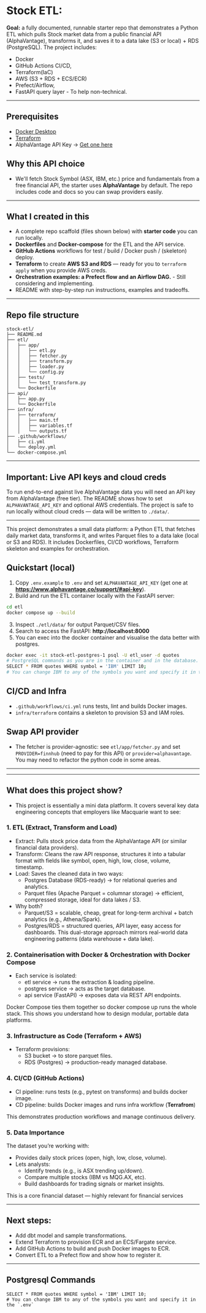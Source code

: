 # Stock ETL: 

**Goal:** a fully documented, runnable starter repo that demonstrates a Python ETL which pulls Stock market data from a public financial API (AlphaVantage), transforms it, and saves it to a data lake (S3 or local) + RDS (PostgreSQL). The project includes:
- Docker 
- GitHub Actions CI/CD, 
- Terraform(IaC)
- AWS (S3 + RDS + ECS/ECR) 
- Prefect/Airflow, 
- FastAPI query layer - To help non-technical. 
 
---
## Prerequisites
- [Docker Desktop](https://www.docker.com/products/docker-desktop)
- [Terraform](https://developer.hashicorp.com/terraform/downloads)
- AlphaVantage API Key → [Get one here](https://www.alphavantage.co/support/#api-key)

## Why this API choice
- We'll fetch Stock Symbol (ASX, IBM, etc.) price and fundamentals from a free financial API, the starter uses **AlphaVantage** by default. The repo includes code and docs so you can swap providers easily.

---

## What I created in this 
- A complete repo scaffold (files shown below) with **starter code** you can run locally.
- **Dockerfiles** and **Docker-compose** for the ETL and the API service.
- **GitHub Actions** workflows for test / build / Docker push / (skeleton) deploy.
- **Terraform** to create **AWS S3 and RDS** — ready for you to `terraform apply` when you provide AWS creds.
- **Orchestration examples: a Prefect flow and an Airflow DAG.** - Still considering and implementing.
- README with step-by-step run instructions, examples and tradeoffs.

---

## Repo file structure

```
stock-etl/
├── README.md
├── etl/
│   ├── app/
│   │   ├── etl.py
│   │   ├── fetcher.py
│   │   ├── transform.py
│   │   ├── loader.py
│   │   └── config.py
│   ├── tests/
│   │   └── test_transform.py
│   └── Dockerfile
├── api/
│   ├── app.py
│   └── Dockerfile
├── infra/
│   ├── terraform/
│   │   ├── main.tf
│   │   ├── variables.tf
│   │   └── outputs.tf
├── .github/workflows/
│   ├── ci.yml
│   └── deploy.yml
└── docker-compose.yml
```

---

## Important: Live API keys and cloud creds
To run end-to-end against live AlphaVantage data you will need an API key from AlphaVantage (free tier). The README shows how to set `ALPHAVANTAGE_API_KEY` and optional AWS credentials. The project is safe to run locally without cloud creds — data will be written to `./data/`.

---

This project demonstrates a small data platform: a Python ETL that fetches daily market data, transforms it, and writes Parquet files to a data lake (local or S3 and RDS). It includes Dockerfiles, CI/CD workflows, Terraform skeleton and examples for orchestration.

## Quickstart (local)

1. Copy `.env.example` to `.env` and set `ALPHAVANTAGE_API_KEY` (get one at **https://www.alphavantage.co/support/#api-key**).
2. Build and run the ETL container locally with the FastAPI server:

```bash
cd etl
docker compose up --build
```

3. Inspect `./etl/data/` for output Parquet/CSV files.
4. Search to access the FastAPI: **http://localhost:8000**
5. You can exec into the docker container and visualise the data better with postgres. 
``` bash
docker exec -it stock-etl-postgres-1 psql -U etl_user -d quotes
# PostgreSQL commands as you are in the container and in the database.
SELECT * FROM quotes WHERE symbol = 'IBM' LIMIT 10;
# You can change IBM to any of the symbols you want and specify it in the `.env`
```


## CI/CD and Infra
- `.github/workflows/ci.yml` runs tests, lint and builds Docker images.
- `infra/terraform` contains a skeleton to provision S3 and IAM roles.

## Swap API provider
- The fetcher is provider-agnostic: see `etl/app/fetcher.py` and set `PROVIDER=finnhub` (need to pay for this API) or `provider=alphavantage`. You may need to refactor the python code in some areas. 

---

---

## What does this project show?

- This project is essentially a mini data platform. It covers several key data engineering concepts that employers like Macquarie want to see:

### 1. ETL (Extract, Transform and Load)
- Extract: Pulls stock price data from the AlphaVantage API (or similar financial data providers).
- Transform: Cleans the raw API response, structures it into a tabular format with fields like symbol, open, high, low, close, volume, timestamp.
- Load: Saves the cleaned data in two ways:
  - Postgres Database (RDS-ready) → for relational queries and analytics.
  - Parquet files (Apache Parquet = columnar storage) → efficient, compressed storage, ideal for data lakes / S3.
- Why both?
  - Parquet/S3 = scalable, cheap, great for long-term archival + batch analytics (e.g., Athena/Spark).
  - Postgres/RDS = structured queries, API layer, easy access for dashboards. This dual-storage approach mirrors real-world data engineering patterns (data warehouse + data lake).

### 2. Containerisation with Docker & Orchestration with Docker Compose
- Each service is isolated:
  - etl service → runs the extraction & loading pipeline.
  - postgres service → acts as the target database.
  - api service (FastAPI) → exposes data via REST API endpoints.

Docker Compose ties them together so docker compose up runs the whole stack.
This shows you understand how to design modular, portable data platforms.

### 3. Infrastructure as Code (Terraform + AWS)
- Terraform provisions:
  - S3 bucket → to store parquet files.
  - RDS (Postgres) → production-ready managed database.

### 4. CI/CD (GitHub Actions)
- CI pipeline: runs tests (e.g., pytest on transforms) and builds docker image.
- CD pipeline: builds Docker images and runs infra workflow (**Terrafrom**)
 
This demonstrates production workflows and manage continuous delivery.

### 5. Data Importance
The dataset you’re working with:
- Provides daily stock prices (open, high, low, close, volume).
- Lets analysts:
  - Identify trends (e.g., is ASX trending up/down).
  - Compare multiple stocks (IBM vs MQG.AX, etc).
  - Build dashboards for trading signals or market insights.

This is a core financial dataset — highly relevant for financial services


---

## Next steps:
- Add dbt model and sample transformations.
- Extend Terraform to provision ECR and an ECS/Fargate service.
- Add GitHub Actions to build and push Docker images to ECR.
- Convert ETL to a Prefect flow and show how to register it.

---


## Postgresql Commands

```psql
SELECT * FROM quotes WHERE symbol = 'IBM' LIMIT 10;
# You can change IBM to any of the symbols you want and specify it in the `.env`
```
